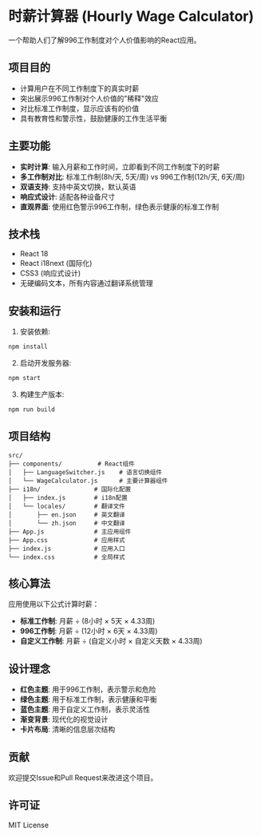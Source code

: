 # 时薪计算器 (Hourly Wage Calculator)

一个帮助人们了解996工作制度对个人价值影响的React应用。

## 项目目的

- 计算用户在不同工作制度下的真实时薪
- 突出展示996工作制对个人价值的"稀释"效应
- 对比标准工作制度，显示应该有的价值
- 具有教育性和警示性，鼓励健康的工作生活平衡

## 主要功能

- **实时计算**: 输入月薪和工作时间，立即看到不同工作制度下的时薪
- **多工作制对比**: 标准工作制(8h/天, 5天/周) vs 996工作制(12h/天, 6天/周)
- **双语支持**: 支持中英文切换，默认英语
- **响应式设计**: 适配各种设备尺寸
- **直观界面**: 使用红色警示996工作制，绿色表示健康的标准工作制

## 技术栈

- React 18
- React i18next (国际化)
- CSS3 (响应式设计)
- 无硬编码文本，所有内容通过翻译系统管理

## 安装和运行

1. 安装依赖:
```bash
npm install
```

2. 启动开发服务器:
```bash
npm start
```

3. 构建生产版本:
```bash
npm run build
```

## 项目结构

```
src/
├── components/          # React组件
│   ├── LanguageSwitcher.js    # 语言切换组件
│   └── WageCalculator.js      # 主要计算器组件
├── i18n/               # 国际化配置
│   ├── index.js        # i18n配置
│   └── locales/        # 翻译文件
│       ├── en.json     # 英文翻译
│       └── zh.json     # 中文翻译
├── App.js              # 主应用组件
├── App.css             # 应用样式
├── index.js            # 应用入口
└── index.css           # 全局样式
```

## 核心算法

应用使用以下公式计算时薪：

- **标准工作制**: 月薪 ÷ (8小时 × 5天 × 4.33周)
- **996工作制**: 月薪 ÷ (12小时 × 6天 × 4.33周)
- **自定义工作制**: 月薪 ÷ (自定义小时 × 自定义天数 × 4.33周)

## 设计理念

- **红色主题**: 用于996工作制，表示警示和危险
- **绿色主题**: 用于标准工作制，表示健康和平衡
- **蓝色主题**: 用于自定义工作制，表示灵活性
- **渐变背景**: 现代化的视觉设计
- **卡片布局**: 清晰的信息层次结构

## 贡献

欢迎提交Issue和Pull Request来改进这个项目。

## 许可证

MIT License
